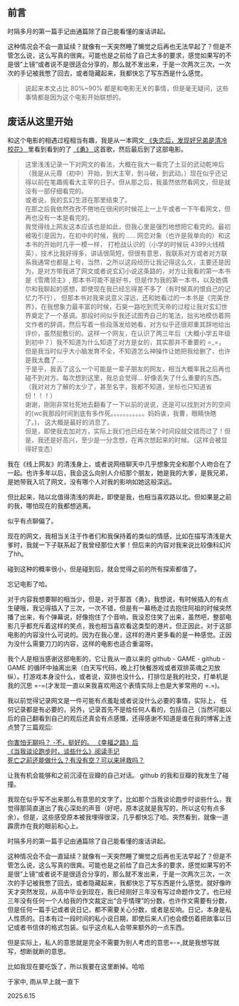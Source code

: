 ## 前言

时隔多月的第一篇手记由通篇除了自己能看懂的废话讲起。

这种情况会不会一直延续？就像有一天突然睡了懒觉之后再也无法早起了？但是不管怎么说，这么写真的很爽。可能也是之前给了自己太多的要求，感觉如果写的不是很”上镜“或者说不是很适合分享的，那么就不发出来，于是一次两次三次，一次次的手记被我憋了回去，或者隐藏起来，我都快忘了写东西是什么感觉。

> 说起来本文占比 80%~90% 都是和电影无关的事情，但是毫无疑问，这些事情都是因为这个电影开始联想的。

## 废话从这里开始

和这个电影的相遇过程相当有趣，我是从一本网文[ 《失恋后，发现好兄弟是清冷校花》 ](https://fanqienovel.com/page/7397443815960742937) 里看到看到的了 [ 《勇》 ](https://www.youtube.com/watch?v=LDZTfFq2BY0)这首歌，然后最后到了这部电影。


>这里浅浅记录一下对网文的看法，大概在我大一看完了土豆的武动乾坤后（我是从元尊（初中）开始，到大主宰，到斗破，到武动。）现在似乎还记得以前在笔趣阁看大主宰的日子。但从那之后，我虽然依然看网文，但是就没有一部仔细看完的。<br>
>或者说，我的玄幻生涯在那里结束了。<br>
>在那之后我依然孜孜不倦地在很闲的时候花上一上午或者一下午看网文，但再也没有一本是看完的。<br>
>我觉得线上网友这本应该也是如此，但我心里是强烈地想把它看完的。最初被吸引是因为，在初中的时候，我的 ..... 网恋对象（也许是我单向的）和这本书的开始时几乎一模一样， 打枪战认识的（小学的时候玩 4399火线精英），技术比我好得多，讲话很简短，但很有意思，我联系对方或者对方联系我通常也都是上号，当然，之所以这段经历让我记得这么久，主要还是因为，是对方带我进了网文或者说玄幻小说这条路的，对方让我看的第一本书是《雪鹰领主》, 那本书可能不是好书，但是作为我的第一本书，以及她偶尔和我聊起的感想，即使现在我已经忘得差不多了（有时候真的恨自己的记忆力不行）， 但那本书对我来说意义深远，还和她看过的一本书是《完美世界》，在我想象力最丰富的时候，石昊一路吃到荒天帝的过程让我对玄幻世界奠定了一个基调。那段时间似乎我还试图秀自己的笔法，拙劣地模仿着网文作者的辞调，然后写着一些段落发给她看，对方似乎还很郑重其辞地给出评价，虽然挺敷衍的。这样一个网友，在认识了两三年后（大概小学五年级到初中？）我不知道为什么知道了对方是女的，其实那并不重要的 =\_=， 但是我当时似乎大小脑发育不全，不知道怎么神操作让她把我给删了，也许是我太蠢了....<br>
>于是乎，我丢了这么一个可能是一辈子朋友的网友，相当大概率我之后再也碰不到对方。每次想到这里，我总会觉得... 好像丢失了什么重要的东西。（我对对方了解的太少了，甚至名字，我都不知道，坐标也只知道省份！！！）<br>
>谢谢，刚刚非常社死地去翻看了一下以前的说说，还是可以找到对方的空间的(wc我那段时间到底有多作死。。。。。。。。。。。妈妈诶，我曹，眼睛快瞎了。)， 这大概是最好的消息了。<br>
>但是，即使我去加对方，实际上我们也已经在某个时间段就交错而过了！但是，我还是好高兴，至少是一分念想，在再次想起来的时候。（这样会被显得好变态）<br>

我在《线上网友》的清浅身上，或者说网络聊天中几乎想象完全和那个人吻合在了一起。也许多年以后，我会这么向别人介绍那个朋友，她是我的大爹，是我兄弟，是她带我入坑了网文，没有哪个人对我的影响如她这般深远。

但比起来，陆以北值得清浅的奔赴，即使是我，也相当喜欢路以北。但如果是之前的我，哪怕现在的我都想逃离。

似乎有点聊偏了。

现在的网文，我相当关注于作者们和我保持着的类似的情感，比如在描写清浅是大爹时，我就一下子联系起了我曾经那位大爹！但后来的内容对我来说比较像科幻片了hh。

碰到这种的概率很小，但是碰到后，就会觉得之前的所有探索都值了。

忘记电影了哈。

对于内容我想要聊的相当少，但是，对于那首《勇》，我想说，有时候插入的有点生硬哦，我记得插入了三次，一次不错，但是有一幕杨走过去抱住阿祖的时候突然播了出来，有个弹幕说，好像抱住了个音响，我没忍住笑了出来，虽然吧，整部电影几乎都充斥着这样的笑点，我也相当喜欢看这类型的港片。但正因此，对于这部电影的内容没什么可说的。因为在我心里，这样的港片更多看的是一种感觉。正因为没什么需要刀刀的内容，这样的电影也适合重温呀。

我个人是相当感谢这部电影的，它让我从一直以来的 github - GAME - github - GAME 的循环中抽离出来（白天写代码，晚上打快餐游戏或者双排英魂之刃放纵）。打游戏本身没什么，或者说，双排也没什么，打排位是我的社交，打单机是我的沉思 =\-=(才发现一直以来我喜欢用这个表情实际上也是大爹常用的 =.=)。

我以前觉得记录网文是一件可能有点羞耻或者说没什么必要的事情，实际上， 任何记录都是有必要的，另外，记录首先不是给任何人看的，包括自己（当然可能以后的自己翻看到自己的观后还真会有点感慨，还得感谢不知道是谁在我的博客上连点赞了三篇观后:

[你害怕无聊吗？ -不，挺好的。 《幸福之路》后](https://xnnehang.top/notes/12)<br>
[《当我谈论跑步时，谈些什么》阅读手记](https://xnnehang.top/notes/31)<br>
[死亡之前还能做什么？有没有空？可以来拯救吗？](https://xnnehang.top/notes/3)<br>

让我有机会能够和之前沉浸在豆瓣的自己对话。 github 的我和豆瓣的我发生了碰撞。

我现在似乎写不出来那么有意思的文字了，比如那个当我谈论跑步时谈些什么，我觉得那简直道出了我心深处的声音（好吧，原本这就是我写的，所以这句有点多余）。但是，这些感受原本被我埋得很深，几乎都快忘了哈。突然看到，就像一道霹雳炸在我的眼前和心上。

时隔多月的第一篇手记由通篇除了自己能看懂的废话讲起。

这种情况会不会一直延续？就像有一天突然睡了懒觉之后再也无法早起了？但是不管怎么说，这么写真的很爽。可能也是之前给了自己太多的要求，感觉如果写的不是很”上镜“或者说不是很适合分享的，那么就不发出来，于是一次两次三次，一次次的手记被我憋了回去，或者隐藏起来，我都快忘了写东西是什么感觉。就好像昨天才突然发现，从高中毕业到现在，我已经刚好三年没有写过命题作文了。也已经三年没有任何一个人给我的作文裁定出“合乎情理”的分数，也许作文需要有分数，但是任何一篇手记或者说日记，都不需要关心分数，或者是反响。日记，本身是私人性质的。日本有过一段时间的私小说日期，即使后来人们也会模仿着把故事以日记或者书信体的格式包装。似乎这点私人会带来额外的一点东西。

但是实际上，私人的意思就是完全不需要为别人考虑的意思=-=,就是我想写就写，想断就断的意思。

比如我现在要吃饭了，所以我要在这里断掉。哈哈


于家中, 雨从早上就一直下

2025.6.15